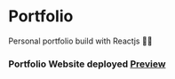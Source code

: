 # Portfolio
Personal portfolio build with Reactjs 🤗👀

<h3>Portfolio Website deployed <a href="dev-roshitha.github.io/dev.roshitha/">Preview</a></h3>
